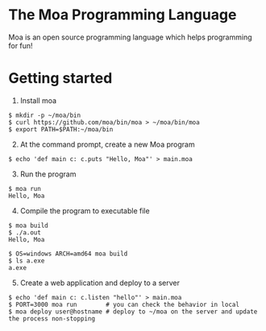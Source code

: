 # The Moa Programming Language
Moa is an open source programming language which helps programming for fun!

# Getting started

1. Install moa
```
$ mkdir -p ~/moa/bin
$ curl https://github.com/moa/bin/moa > ~/moa/bin/moa
$ export PATH=$PATH:~/moa/bin
```

2. At the command prompt, create a new Moa program
```
$ echo 'def main c: c.puts "Hello, Moa"' > main.moa
```

3. Run the program
```
$ moa run
Hello, Moa
```

4. Compile the program to executable file
```
$ moa build
$ ./a.out
Hello, Moa

$ OS=windows ARCH=amd64 moa build
$ ls a.exe
a.exe
```

5. Create a web application and deploy to a server
```
$ echo 'def main c: c.listen "hello"' > main.moa
$ PORT=3000 moa run        # you can check the behavior in local
$ moa deploy user@hostname # deploy to ~/moa on the server and update the process non-stopping
```
